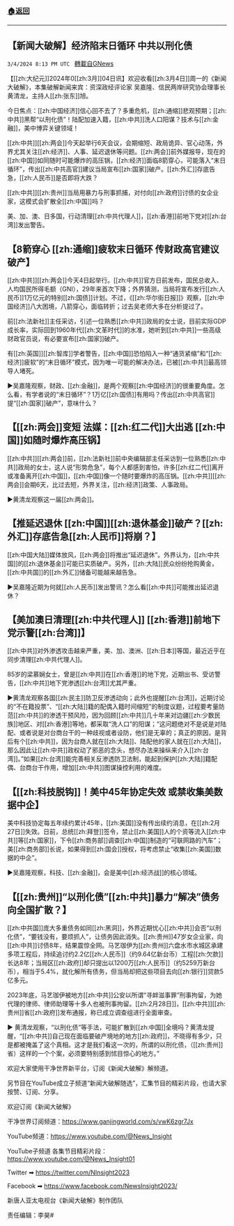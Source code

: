###  [:house:返回](README.md)
---


## 【新闻大破解】经济陷末日循环 中共以刑化债
`3/4/2024 8:13 PM UTC ` [轉載自GNews](https://gnews.org/articles/2364696)

【[[zh:大纪元]]2024年0[[zh:3月]]04日讯】欢迎收看[[zh:3月4日]]周一的《新闻大破解》，本集破解新闻来宾：资深政经评论家 吴嘉隆、信民两岸研究协会理事长 黄清龙，主持人[[zh:张东]]旭。

今日焦点：[[zh:中国经济]]信心回不去了？多重危机，[[zh:通缩]]悲观预期；[[zh:中共]]黑帮“以刑化债”！陆配加速入籍，[[zh:中共]]洗人口阳谋？技术与[[zh:金融]]，美中博弈关键领域！

[[zh:中共]][[zh:两会]]今天起举行6天会议，会期缩短、政局诡异、官心动荡，外界尤其关注[[zh:经济]]、人事、延迟退休等问题。[[zh:两会]]前外媒报导，现在的[[zh:中国]]如同随时可能爆炸的高压锅，[[zh:经济]]面临8箭穿心，可能落入“末日循环”，传出[[zh:中共高官]]建议当局宣布[[zh:国家]]破产。[[zh:外汇]]存底告急，[[zh:人民币]]是否即将大跌？

[[zh:中共]][[zh:贵州]]当局用暴力与刑事抓捕，对付向[[zh:政府]]讨债的女企业家，这模式会扩散全[[zh:中国]]吗？

美、加、澳、日多国，行动清理[[zh:中共代理人]]，[[zh:香港]]前地下党对[[zh:台湾]]发出警告。

## 【8箭穿心 [[zh:通缩]]疲软末日循环 传财政高官建议破产】

[[zh:中共]][[zh:两会]]今天4日起举行。[[zh:中共]]官方日前发布，国民总收入、人均国民所得毛额（GNI），29年来首次下降；外界猜测，当局将宣布发行[[zh:人民币]]1万亿元的特别[[zh:国债]]计划。不过，《[[zh:华尔街日报]]》观察，[[zh:中国经济]]八大困境，八箭穿心，面临转折；过去吴老师大多在分析提过了。

前[[zh:法新社]]主任采访，引述一位熟悉[[zh:中共]]政局的女士说，目前实际GDP成长率，实际回到1960年代[[zh:文革时代]]的水准，她听到[[zh:中共]]一些高级财政官员说，有必要宣布[[zh:国家]]破产。

有[[zh:英国]][[zh:智库]]学者警告，[[zh:中国]]恐怕陷入一种“通货紧缩”和“[[zh:经济]]疲软”的“末日循环”模式，因为唯一可能的解决办法，已被[[zh:中共]]最高领导人堵死。

►吴嘉隆观察，财政、[[zh:金融]]，是两个观察[[zh:中国经济]]的很重要角度。怎么看，有学者说的“末日循环”？1万亿[[zh:国债]]有用吗？传出[[zh:中共高官]]提“[[zh:国家]]破产”，意味什么？

## 【[[zh:两会]]变短 法媒：[[zh:红二代]]大出逃 [[zh:中国]]如随时爆炸高压锅】

[[zh:中共]][[zh:两会]]前，[[zh:法新社]]前中央编辑部主任采访到一位熟悉[[zh:中共]]政局的女士，这人说“形势危急”，每个人都感到害怕，许多[[zh:红二代]]离开或准备离开[[zh:中国]]，[[zh:中国]]像一个随时要爆炸的高压锅。[[zh:中共]][[zh:两会]]会期6天，比过去短，外界关注，[[zh:经济]]政策、人事政局。

►黄清龙观察这一届[[zh:两会]]。

## 【推延迟退休 [[zh:中国]][[zh:退休基金]]破产？[[zh:外汇]]存底告急[[zh:人民币]]将崩？】

[[zh:中国大陆]]媒体放风，[[zh:两会]]将推出“延迟退休”。外界认为，[[zh:中共国]]的[[zh:退休基金]]可能已实质破产。另外，[[zh:大陆]]民众纷纷抢购黄金，[[zh:中共国]]的[[zh:外汇]]储备可能越来越告急。

►吴嘉隆近期为何就[[zh:人民币]]发出警讯？怎么看[[zh:中共]]可能推出延迟退休？

## 【美加澳日清理[[zh:中共代理人]] [[zh:香港]]前地下党示警[[zh:台湾]]】

[[zh:中共]]对外渗透攻击越来严重，美、加、澳洲、[[zh:日本]]等国，最近近乎在同步清理[[zh:中共代理人]]。

85岁的梁慕娴女士，曾是[[zh:中共]]在[[zh:香港]]的地下党，近期出书、受访警告，[[zh:中共]]地下党渗透[[zh:台湾]]尤其严重。

►黄清龙观察各国[[zh:民主]]防卫反渗透动向；此外也提醒[[zh:台湾]]，近期讨论的“不在籍投票”、“[[zh:大陆]]籍的配偶入籍时间缩短”的制度议题，过程要考量防范[[zh:中共]]的渗透干预风险，因为回顾[[zh:中共]]几十年来对边疆[[zh:少数民族]]地区、对[[zh:香港]]等地，都采取“洗人口”的阳谋；“这问题绝对不是说是对陆配、或者说是对台商台干的一种歧视或者设防，他们是无辜的；真正的原因，是背后有个[[zh:中共]]，因为台商人就在[[zh:大陆]]、陆配他的家人就在[[zh:大陆]]，那么因此让[[zh:中共]]政权动了邪恶的念头，想尽办法来操纵来介入[[zh:台湾]]。”如果[[zh:台湾]]能完善相关反渗透防卫法制，能起到保护[[zh:大陆]]籍配偶、台商台干作用，增加[[zh:中共]]图谋操控利用的难度。

## 【[[zh:科技脱钩]]！美中45年协定失效 或禁收集美数据中企】

美中科技协定每五年续约累计45年，[[zh:美国]]没有传出续约消息，在[[zh:2月27日]]失效。日前，总统[[zh:拜登]]签令，禁止[[zh:美国]]人的个资等流入[[zh:中共]]等[[zh:国家]]，下令[[zh:商务部]]调查[[zh:中国]]制造的“可联网路的汽车”；美[[zh:商务部]]长说，如果得到[[zh:国会]]授权，将考虑禁止“收集[[zh:美国]]数据的中企”。

►吴嘉隆观察，科技、[[zh:金融]]，会是美中[[zh:经济战]]的核心领域。

## 【[[zh:贵州]]“以刑化债”[[zh:中共]]暴力“解决”债务向全国扩散？】

[[zh:中共国]]庞大多重债务如同[[zh:黑洞]]，外界近期忧心[[zh:中共]]会否“以刑化债”，“要钱没有，要烦抓人”，让债务因此消失。[[zh:贵州]]47岁女企业家，向[[zh:中共]]讨债8年，结果震惊全网。马艺珈伊为[[zh:贵州]]六盘水市水城区承建多项工程后，持续追讨约2.2亿[[zh:人民币]]（约9.64亿新台币）工程[[zh:欠款]]长达8年；当局区[[zh:政府]]却只提出以1200万[[zh:人民币]]（约5259万新台币），相当于5.4%，就化解所有债务，但当局却把这些项目去向[[zh:银行]]贷款5亿多元。

2023年底，马艺珈伊被地方[[zh:中共]]公安以所谓“寻衅滋事罪”刑事拘留，为她代理的律师、律师助理等十多人也被刑事拘留。[[zh:2月28日]]，[[zh:中共]][[zh:贵州]]省[[zh:政府]]发布通报，称已成立调查组进行全面审查。

► 黄清龙观察，“以刑化债”等手法，可能扩散到[[zh:中国]]全境吗？黄清龙提醒，“[[zh:中共]]自己现在面临要破产境地的地方[[zh:政府]]，不晓得有多少，只是都被掩盖了这个真相。这才是我们看这一次的，所谓的以刑化债，（[[zh:贵州]]省）这样的一个个案，必须要特别感到怵目惊心的地方。”

欢迎大家使用干净世界新平台，订阅《新闻大破解》解频道。

另节目在YouTube成立子频道“新闻大破解随选”，汇集节目的精彩片段，也请大家按赞、订阅、分享。

欢迎订阅《新闻大破解》

干净世界订阅频道：https://www.ganjingworld.com/s/vwK6zgr7Jx

YouTube频道：https://www.youtube.com/@News_Insight

YouTube子频道 各集节目精彩片段：https://www.youtube.com/@News_Insight01

Twitter ➡ https://twitter.com/NInsight2023

Facebook ➡ https://www.facebook.com/NewsInsight2023/

新唐人亚太电视台《新闻大破解》制作团队

责任编辑：李昊#
